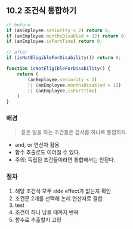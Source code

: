 ## 10.2 조건식 통합하기

```js
// before
if (anEmployee.seniority < 2) return 0;
if (anEmployee.monthsDisabled > 12) return 0;
if (anEmployee.isPartTime) return 0;
```

```js
// after
if (isNotEligibleForDisability()) return 0;

function isNotEligibleForDisability() {
    return (
        (anEmployee.seniority < 2)
        || (anEmployee.monthsDisabled > 12)
        || (anEmployee.isPartTime)
    )
}
```

### 배경
> 같은 일을 하는 조건들은 검사를 하나로 통합하자.
- and, or 연산자 활용
- 함수 추출로도 이어질 수 있다.
- 주의: 독립된 조건들이라면 통합해서는 안된다.

### 절차
1. 해당 조건식 모두 side effect가 없는지 확인
2. 조건문 2개를 선택해 논리 연산자로 결합
3. test
4. 조건이 하나 남을 때까지 반복
5. 함수로 추출할지 고민